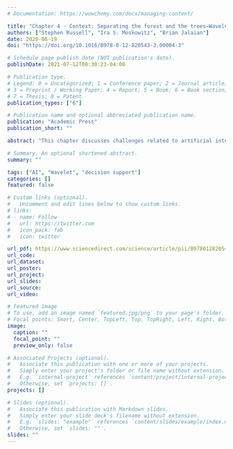 ```yaml
---
# Documentation: https://wowchemy.com/docs/managing-content/

title: "Chapter 4 - Context: Separating the forest and the trees—Wavelet contextual conditioning for AI"
authors: ["Stephen Russell", "Ira S. Moskowitz", "Brian Jalaian"]
date: 2020-06-19
doi: "https://doi.org/10.1016/B978-0-12-820543-3.00004-3"

# Schedule page publish date (NOT publication's date).
publishDate: 2021-07-12T00:30:23-04:00

# Publication type.
# Legend: 0 = Uncategorized; 1 = Conference paper; 2 = Journal article;
# 3 = Preprint / Working Paper; 4 = Report; 5 = Book; 6 = Book section;
# 7 = Thesis; 8 = Patent
publication_types: ["6"]

# Publication name and optional abbreviated publication name.
publication: "Academic Press"
publication_short: ""

abstract: "This chapter discusses challenges related to artificial intelligence (AI) and contextual data used for data-driven decision support and presents discrete wavelet transformation (DWT) as a viable preprocessing step for dealing with contextual variability. Current methods often do not give ample consideration to preprocessing and typically couple AI algorithms tightly to the problem domain, making them brittle in varied contexts. DWT-based decomposition trees may provide a means of preprocessing training data while providing data reduction and separating data trends from contextual fluctuations. A method for selecting a preferred decomposition level is proposed, and both the DWT preprocessing augmentation and the preferred level selection methodology are evaluated through simulation."

# Summary. An optional shortened abstract.
summary: ""

tags: ["AI", "Wavelet", "decision support"]
categories: []
featured: false

# Custom links (optional).
#   Uncomment and edit lines below to show custom links.
# links:
# - name: Follow
#   url: https://twitter.com
#   icon_pack: fab
#   icon: twitter

url_pdf: https://www.sciencedirect.com/science/article/pii/B9780128205433000043
url_code:
url_dataset:
url_poster:
url_project:
url_slides:
url_source:
url_video:

# Featured image
# To use, add an image named `featured.jpg/png` to your page's folder. 
# Focal points: Smart, Center, TopLeft, Top, TopRight, Left, Right, BottomLeft, Bottom, BottomRight.
image:
  caption: ""
  focal_point: ""
  preview_only: false

# Associated Projects (optional).
#   Associate this publication with one or more of your projects.
#   Simply enter your project's folder or file name without extension.
#   E.g. `internal-project` references `content/project/internal-project/index.md`.
#   Otherwise, set `projects: []`.
projects: []

# Slides (optional).
#   Associate this publication with Markdown slides.
#   Simply enter your slide deck's filename without extension.
#   E.g. `slides: "example"` references `content/slides/example/index.md`.
#   Otherwise, set `slides: ""`.
slides: ""
---
```


